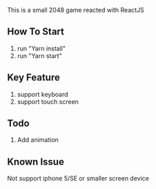 This is a small 2048 game reacted with ReactJS

## How To Start
1. run "Yarn install"
2. run "Yarn start"

## Key Feature
1. support keyboard
2. support touch screen

## Todo
1. Add animation

## Known Issue
Not support iphone 5/SE or smaller screen device

